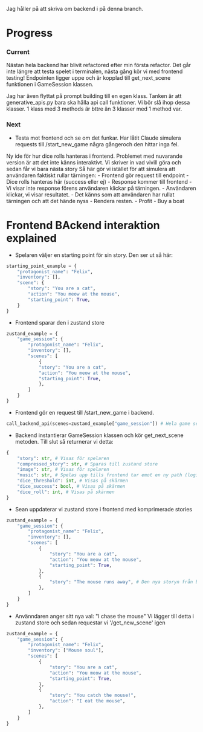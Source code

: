 Jag håller på att skriva om backend i på denna branch.

# Progress
### Current
Nästan hela backend har blivit refactored efter min första refactor.
Det går inte längre att testa spelet i terminalen, nästa gång kör vi med frontend testing!
Endpointen ligger uppe och är kopplad till get_next_scene funktionen i GameSession klassen.

Jag har även flyttat på prompt building till en egen klass.
Tanken är att generative_apis.py bara ska hålla api call funktioner.
Vi bör slå ihop dessa klasser. 1 klass med 3 methods är bttre än 3 klasser med 1 method var.



### Next
- Testa mot frontend och se om det funkar.
Har låtit Claude simulera requests till /start_new_game några gångeroch den hittar inga fel.

Ny ide för hur dice rolls hanteras i frontend.
Problemet med nuvarande version är att det inte känns interaktivt.
Vi skriver in vad vivill göra och sedan får vi bara nästa story
Så här gör vi istället för att simulera att användaren faktiskt rullar tärningen:
    - Frontend gör request till endpoint
    - Dice rolls hanteras här (success eller ej)
    - Response kommer till frontend
    - Vi visar inte response förens användaren klickar på tärningen.
    - Användaren klickar, vi visar resultatet.
    - Det känns som att användaren har rullat tärningen och att det hände nyss
    - Rendera resten.
    - Profit
    - Buy a boat


# Frontend BAckend interaktion explained

- Spelaren väljer en starting point för sin story.
Den ser ut så här:
```python
starting_point_example = {
    "protagonist_name": "Felix",
    "inventory": [],
    "scene": {
        "story": "You are a cat",
        "action": "You meow at the mouse",
        "starting_point": True,
    }
}
```

- Frontend sparar den i zustand store
```python
zustand_example = {
    "game_session": {
        "protagonist_name": "Felix",
        "inventory": [],
        "scenes": [
            {
            "story": "You are a cat",
            "action": "You meow at the mouse",
            "starting_point": True,
            },
        ]
    }
}
```

- Frontend gör en request till /start_new_game i backend.
```python
call_backend_api(scenes=zustand_example["game_session"]) # Hela game session!
```

- Backend instantierar GameSession klassen och kör get_next_scene metoden.
Till slut så returnerar vi detta:
```python
{
    "story": str, # Visas för spelaren
    "compressed_story": str, # Sparas till zustand store
    "image": str, # Visas för spelaren
    "music": str, # Spelas upp tills frontend tar emot en ny path (logiken sker i frontend)
    "dice_threshold": int, # Visas på skärmen
    "dice_success": bool, # Visas på skärmen
    "dice_roll": int, # Visas på skärmen
}
```

- Sean uppdaterar vi zustand store i frontend med komprimerade stories
```python
zustand_example = {
    "game_session": {
        "protagonist_name": "Felix",
        "inventory": [],
        "scenes": [
            {
                "story": "You are a cat",
                "action": "You meow at the mouse",
                "starting_point": True,
            },
            {
                "story": "The mouse runs away", # Den nya storyn från backend
            },
        ]
    }
}
```

- Använndaren anger sitt nya val: "I chase the mouse"
Vi lägger till detta i zustand store och sedan requestar vi '/get_new_scene' igen
```python
zustand_example = {
    "game_session": {
        "protagonist_name": "Felix",
        "inventory": ["Mouse soul"],
        "scenes": [
            {
                "story": "You are a cat",
                "action": "You meow at the mouse",
                "starting_point": True,
            },
            {
                "story": "You catch the mouse!",
                "action": "I eat the mouse",
            },
        ]
    }
}
```


